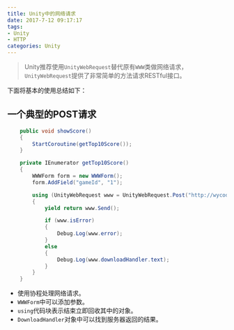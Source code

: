 ```yaml
---
title: Unity中的网络请求
date: 2017-7-12 09:17:17
tags:
- Unity
- HTTP
categories: Unity
---
```


> Unity推荐使用`UnityWebRequest`替代原有`WWW`类做网络请求，`UnityWebRequest`提供了非常简单的方法请求RESTful接口。

下面将基本的使用总结如下：

<!-- more -->
## 一个典型的POST请求

```csharp
    public void showScore()
    {
        StartCoroutine(getTop10Score());
    }

    private IEnumerator getTop10Score()
    {
        WWWForm form = new WWWForm();
        form.AddField("gameId", "1");

        using (UnityWebRequest www = UnityWebRequest.Post("http://wycode.cn/api/score/getTopScores", form))
        {
            yield return www.Send();

            if (www.isError)
            {
                Debug.Log(www.error);
            }
            else
            {
                Debug.Log(www.downloadHandler.text);
            }
        }
    }
```

- 使用协程处理网络请求。
- `WWWForm`中可以添加参数。
- `using`代码块表示结束立即回收其中的对象。
- `DownloadHandler`对象中可以找到服务器返回的结果。
